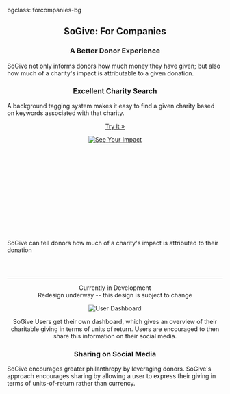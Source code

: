 bgclass: forcompanies-bg

<div class="forcompanies-bg">
</div>

<div class="col-md-12">
	<center>
		<H2>SoGive: For Companies</H2>
	</center>
</div>

<div class="col-md-12">
	<div class="col-md-offset-2 col-md-4">
		<center>
			<H3>A Better Donor Experience</H3>
		</center>
		<p class="sogive-text-body">
			SoGive not only informs donors how much money they have given; but also how much of a charity's impact is attributable to a given donation.
		</p>
	</div>
	<div class="col-md-4">
		<center>
			<H3>Excellent Charity Search</H3>
		</center>
		<p class="sogive-text-body">
			A background tagging system makes it easy to find a given charity based on keywords associated with that charity.
		</p>
		<center>
      		<p>
        		<a class="btn btn-default" href="https://app.sogive.org" target="_blank" role="button">Try it &raquo;</a>
      		</p>
    	</center>
	</div>
</div>
<div class="col-md-12">
	<div class="col-md-offset-2 col-md-4">
		<center>
			<a href="https://app.sogive.org/#charity?charityId=halo-trust"><img src="img/impact-phone.png" alt="See Your Impact" class="impact-image"></a>
		</center>
	</div>
	<div class="col-md-4 hidden-sm hidden-xs" style="height:15em;">
	</div>
	<div class="col-md-4">
		<p class="sogive-text-body">
			SoGive can tell donors how much of a charity's impact is attributed to their donation
		</p>
	</div>
</div>
<div class="col-md-12 hidden-xs hidden-sm" style="height:2em;">
</div>
<hr>
<div class="col-md-12">
	<center>
		<p class="text-muted">
			Currently in Development
			<br>
			Redesign underway -- this design is subject to change
		</p>
	</center>
	<div class="col-md-offset-1 col-md-10">
		<center>
			<img src="img/dashboard.png" alt="User Dashboard" class="dashboard-image">
			<br>
			<p class="sogive-text-body" style="text-align: center;">
				SoGive Users get their own dashboard, which gives an overview of their charitable giving in terms of units of return. Users are encouraged to then share this information on their social media.
			</p>
		</center>
	</div>
</div>
<div class="col-md-12">
	<div class="col-md-offset-3 col-md-6">
		<center>
			<H3>Sharing on Social Media</H3>
		</center>
		<p class="sogive-text-body">
			SoGive encourages greater philanthropy by leveraging donors. SoGive's approach encourages sharing by allowing a user to express their giving in terms of units-of-return rather than currency.
		</p>
	</div>
</div>